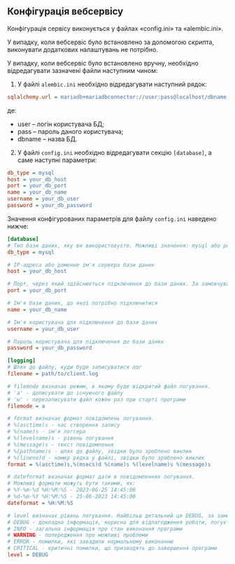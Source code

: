 ## Конфігурація вебсервісу

Конфігурація сервісу виконується у файлах «config.ini» та «alembic.ini».

У випадку, коли вебсервіс було встановлено за допомогою скрипта, виконувати додаткових налаштувань не потрібно.

У випадку, коли вебсервіс було встановлено вручну, необхідно відредагувати зазначені файли наступним чином:

1. У файлі `alembic.ini` необхідно відредагувати наступний рядок:
  ```ini
  sqlalchemy.url = mariadb+mariadbconnector://user:pass@localhost/dbname
  ```
де: 
- user – логін користувача БД;
- pass – пароль даного користувача;
- dbname – назва БД.

2. У файлі `config.ini` необхідно відредагувати секцію `[database]`, а саме наступні параметри:
  ```ini
  db_type = mysql
  host = your_db_host
  port = your_db_port
  name = your_db_name
  username = your_db_user
  password = your_db_password
  ```

Значення конфігурованих параметрів для файлу `config.ini` наведено нижче:

   ```ini
   [database]
   # Тип бази даних, яку ви використовуєте. Можливі значення: mysql або postgres
   db_type = mysql
   
   # IP-адреса або доменне ім'я сервера бази даних
   host = your_db_host
   
   # Порт, через який здійснюється підключення до бази даних. За замовчуванням для MySQL це 3306
   port = your_db_port
   
   # Ім'я бази даних, до якої потрібно підключитися
   name = your_db_name
   
   # Ім'я користувача для підключення до бази даних
   username = your_db_user
   
   # Пароль користувача для підключення до бази даних
   password = your_db_password
   
   [logging]
   # Шлях до файлу, куди буде записуватися лог
   filename = path/to/client.log
   
   # filemode визначає режим, в якому буде відкритий файл логування.
   # 'a' - дописувати до існуючого файлу
   # 'w' - перезаписувати файл кожен раз при старті програми
   filemode = a
   
   # format визначає формат повідомлень логування.
   # %(asctime)s - час створення запису
   # %(name)s - ім'я логгера
   # %(levelname)s - рівень логування
   # %(message)s - текст повідомлення
   # %(pathname)s - шлях до файлу, звідки було зроблено виклик
   # %(lineno)d - номер рядка у файлі, звідки було зроблено виклик
   format = %(asctime)s,%(msecs)d %(name)s %(levelname)s %(message)s
   
   # dateformat визначає формат дати в повідомленнях логування.
   # Можливі формати можуть бути такими, як:
   # %Y-%m-%d %H:%M:%S - 2023-06-25 14:45:00
   # %d-%m-%Y %H:%M:%S - 25-06-2023 14:45:00
   dateformat = %H:%M:%S
   
   # level визначає рівень логування. Найбільш детальний це DEBUG, за замовчуванням INFO
   # DEBUG - докладна інформація, корисна для відлагодження роботи, логується вміст запитів та відповідей
   # INFO - загальна інформація про стан виконання програми
   # WARNING - попередження про можливі проблеми
   # ERROR - помилки, які завадили нормальному виконанню
   # CRITICAL - критичні помилки, що призводять до завершення програми
   level = DEBUG
   ```


